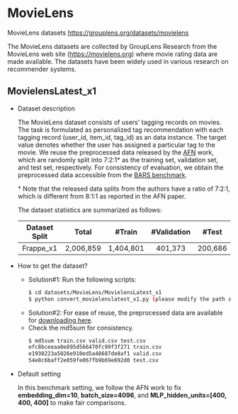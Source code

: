 # MovieLens

MovieLens datasets https://grouplens.org/datasets/movielens

The MovieLens datasets are collected by GroupLens Research from the MovieLens web site (https://movielens.org) where movie rating data are made available. The datasets have been widely used in various research on recommender systems.


## MovielensLatest_x1

+ Dataset description

    The MovieLens dataset consists of users' tagging records on movies. The task is formulated as personalized tag recommendation with each tagging record (user_id, item_id, tag_id) as an data instance. The target value denotes whether the user has assigned a particular tag to the movie. We reuse the preprocessed data released by the [AFN](https://ojs.aaai.org/index.php/AAAI/article/view/5768) work, which are randomly split into 7:2:1\* as the training set, validation set, and test set, respectively. For consistency of evaluation, we obtain the preprocessed data accessible from the [BARS benchmark](https://github.com/openbenchmark/BARS/click_prediction/datasets). 

    \* Note that the released data splits from the authors have a ratio of 7:2:1, which is different from 8:1:1 as reported in the AFN paper. 

    The dataset statistics are summarized as follows:

    | Dataset Split  | Total | #Train | #Validation | #Test | 
    | :--------: | :-----: |:-----: | :----------: | :----: | 
    | Frappe_x1 |  2,006,859   | 1,404,801  |  401,373    | 200,686   |   


+ How to get the dataset?
  + Solution#1: Run the following scripts:
      ```bash
      $ cd datasets/MovieLens/MovielensLatest_x1
      $ python convert_movielenslatest_x1.py (please modify the path accordingly)
      ```
  + Solution#2: For ease of reuse, the preprocessed data are available for [downloading here](https://zenodo.org/record/5700987/files/Movielenslatest_x1.zip).
  + Check the md5sum for consistency.
      ```bash
      $ md5sum train.csv valid.csv test.csv
      efc8bceeaa0e895d566470fc99f3f271 train.csv
      e1930223a5026e910ed5a48687de8af1 valid.csv
      54e8c6baff2e059fe067fb9b69e692d0 test.csv
      ```

+ Default setting
  
  In this benchmark setting, we follow the AFN work to fix **embedding_dim=10**, **batch_size=4096**, and **MLP_hidden_units=[400, 400, 400]** to make fair comparisons.






